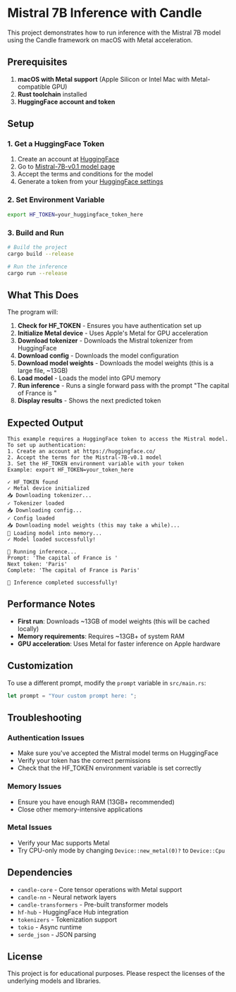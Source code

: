 # Mistral 7B Inference with Candle

This project demonstrates how to run inference with the Mistral 7B model using the Candle framework on macOS with Metal acceleration.

## Prerequisites

1. **macOS with Metal support** (Apple Silicon or Intel Mac with Metal-compatible GPU)
2. **Rust toolchain** installed
3. **HuggingFace account and token**

## Setup

### 1. Get a HuggingFace Token

1. Create an account at [HuggingFace](https://huggingface.co/)
2. Go to [Mistral-7B-v0.1 model page](https://huggingface.co/mistralai/Mistral-7B-v0.1)
3. Accept the terms and conditions for the model
4. Generate a token from your [HuggingFace settings](https://huggingface.co/settings/tokens)

### 2. Set Environment Variable

```bash
export HF_TOKEN=your_huggingface_token_here
```

### 3. Build and Run

```bash
# Build the project
cargo build --release

# Run the inference
cargo run --release
```

## What This Does

The program will:

1. **Check for HF_TOKEN** - Ensures you have authentication set up
2. **Initialize Metal device** - Uses Apple's Metal for GPU acceleration
3. **Download tokenizer** - Downloads the Mistral tokenizer from HuggingFace
4. **Download config** - Downloads the model configuration
5. **Download model weights** - Downloads the model weights (this is a large file, ~13GB)
6. **Load model** - Loads the model into GPU memory
7. **Run inference** - Runs a single forward pass with the prompt "The capital of France is "
8. **Display results** - Shows the next predicted token

## Expected Output

```
This example requires a HuggingFace token to access the Mistral model.
To set up authentication:
1. Create an account at https://huggingface.co/
2. Accept the terms for the Mistral-7B-v0.1 model
3. Set the HF_TOKEN environment variable with your token
Example: export HF_TOKEN=your_token_here

✓ HF_TOKEN found
✓ Metal device initialized
📥 Downloading tokenizer...
✓ Tokenizer loaded
📥 Downloading config...
✓ Config loaded
📥 Downloading model weights (this may take a while)...
🧠 Loading model into memory...
✓ Model loaded successfully!

🤖 Running inference...
Prompt: 'The capital of France is '
Next token: 'Paris'
Complete: 'The capital of France is Paris'

🎉 Inference completed successfully!
```

## Performance Notes

-   **First run**: Downloads ~13GB of model weights (this will be cached locally)
-   **Memory requirements**: Requires ~13GB+ of system RAM
-   **GPU acceleration**: Uses Metal for faster inference on Apple hardware

## Customization

To use a different prompt, modify the `prompt` variable in `src/main.rs`:

```rust
let prompt = "Your custom prompt here: ";
```

## Troubleshooting

### Authentication Issues

-   Make sure you've accepted the Mistral model terms on HuggingFace
-   Verify your token has the correct permissions
-   Check that the HF_TOKEN environment variable is set correctly

### Memory Issues

-   Ensure you have enough RAM (13GB+ recommended)
-   Close other memory-intensive applications

### Metal Issues

-   Verify your Mac supports Metal
-   Try CPU-only mode by changing `Device::new_metal(0)?` to `Device::Cpu`

## Dependencies

-   `candle-core` - Core tensor operations with Metal support
-   `candle-nn` - Neural network layers
-   `candle-transformers` - Pre-built transformer models
-   `hf-hub` - HuggingFace Hub integration
-   `tokenizers` - Tokenization support
-   `tokio` - Async runtime
-   `serde_json` - JSON parsing

## License

This project is for educational purposes. Please respect the licenses of the underlying models and libraries.
